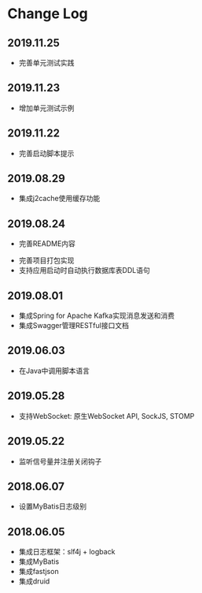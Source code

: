 # Change Log


## 2019.11.25
* 完善单元测试实践

## 2019.11.23
+ 增加单元测试示例

## 2019.11.22
* 完善启动脚本提示

## 2019.08.29
+ 集成j2cache使用缓存功能

## 2019.08.24
* 完善README内容
+ 完善项目打包实现
+ 支持应用启动时自动执行数据库表DDL语句

## 2019.08.01
+ 集成Spring for Apache Kafka实现消息发送和消费
+ 集成Swagger管理RESTful接口文档

## 2019.06.03
+ 在Java中调用脚本语言

## 2019.05.28
+ 支持WebSocket: 原生WebSocket API, SockJS, STOMP

## 2019.05.22
+ 监听信号量并注册关闭钩子

## 2018.06.07
+ 设置MyBatis日志级别

## 2018.06.05
+ 集成日志框架：slf4j + logback
+ 集成MyBatis
+ 集成fastjson
+ 集成druid

